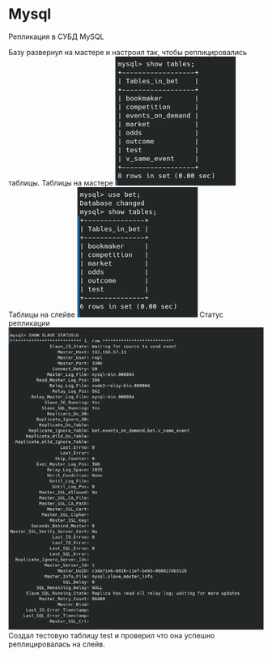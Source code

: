 # Mysql

Репликация в СУБД MySQL

Базу развернул на мастере и настроил так, чтобы реплицировались таблицы.
Таблицы на мастере ![master_tables](master_tables.png)
Таблицы на слейве ![slave_tables](slave_tables.png)
Статус репликации ![slave_replica](slave_replica.png)
Создал тестовую таблицу test и проверил что она успешно реплицировалась на слейв.
